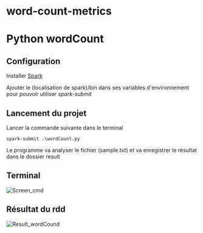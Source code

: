 # word-count-metrics
# Python wordCount

## Configuration

Installer [Spark](https://spark.apache.org/downloads.html)

Ajouter le (localisation de spark)/bin dans ses variables d'environnement pour pouvoir utiliser *spark-submit*

## Lancement du projet

Lancer la commande suivante dans le terminal
```
spark-submit .\wordCount.py
```

Le programme va analyser le fichier (sample.txt) et va enregistrer le résultat dans le dossier result

## Terminal
![Screen_cmd](screen_cmd.png)

## Résultat du rdd
![Result_wordCound](screen_result.png)
